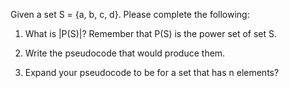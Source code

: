 Given a set S = {a, b, c, d}.  Please complete the following:

1.  What is |P(S)|?  Remember that P(S) is the power set of set S.

2.  Write the pseudocode that would produce them.

3.  Expand your pseudocode to be for a set that has n elements?
